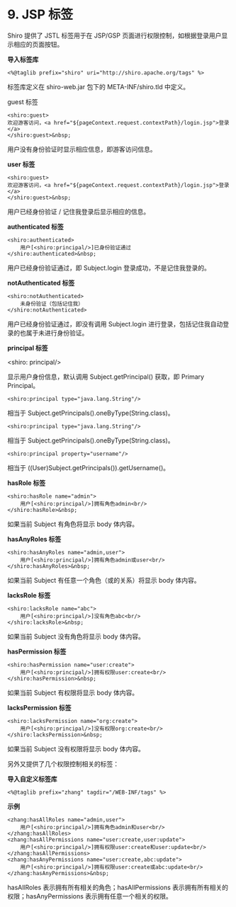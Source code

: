 # 9. JSP 标签

Shiro 提供了 JSTL 标签用于在 JSP/GSP 页面进行权限控制，如根据登录用户显示相应的页面按钮。

**导入标签库**

`<%@taglib prefix="shiro" uri="http://shiro.apache.org/tags" %>`

标签库定义在 shiro-web.jar 包下的 META-INF/shiro.tld 中定义。

guest 标签

```
<shiro:guest>
欢迎游客访问，<a href="${pageContext.request.contextPath}/login.jsp">登录</a>
</shiro:guest>&nbsp;
```

用户没有身份验证时显示相应信息，即游客访问信息。

**user 标签** 

```
<shiro:guest>
欢迎游客访问，<a href="${pageContext.request.contextPath}/login.jsp">登录</a>
</shiro:guest>&nbsp;
```
 
用户已经身份验证 / 记住我登录后显示相应的信息。

**authenticated 标签**

```
<shiro:authenticated>
    用户[<shiro:principal/>]已身份验证通过
</shiro:authenticated>&nbsp;
```

用户已经身份验证通过，即 Subject.login 登录成功，不是记住我登录的。

**notAuthenticated 标签**

```
<shiro:notAuthenticated>
    未身份验证（包括记住我）
</shiro:notAuthenticated> 
```

用户已经身份验证通过，即没有调用 Subject.login 进行登录，包括记住我自动登录的也属于未进行身份验证。 

**principal 标签**

<shiro: principal/>  

显示用户身份信息，默认调用 Subject.getPrincipal() 获取，即 Primary Principal。  

`<shiro:principal type="java.lang.String"/>`

相当于 Subject.getPrincipals().oneByType(String.class)。

`<shiro:principal type="java.lang.String"/>`

相当于 Subject.getPrincipals().oneByType(String.class)。

`<shiro:principal property="username"/>`

相当于 ((User)Subject.getPrincipals()).getUsername()。  

**hasRole 标签**

```
<shiro:hasRole name="admin">
    用户[<shiro:principal/>]拥有角色admin<br/>
</shiro:hasRole>&nbsp;
```

如果当前 Subject 有角色将显示 body 体内容。

**hasAnyRoles 标签**

```
<shiro:hasAnyRoles name="admin,user">
    用户[<shiro:principal/>]拥有角色admin或user<br/>
</shiro:hasAnyRoles>&nbsp;
```

如果当前 Subject 有任意一个角色（或的关系）将显示 body 体内容。

**lacksRole 标签**

```
<shiro:lacksRole name="abc">
    用户[<shiro:principal/>]没有角色abc<br/>
</shiro:lacksRole>&nbsp;
```

如果当前 Subject 没有角色将显示 body 体内容。

**hasPermission 标签**

```
<shiro:hasPermission name="user:create">
    用户[<shiro:principal/>]拥有权限user:create<br/>
</shiro:hasPermission>&nbsp;
```

如果当前 Subject 有权限将显示 body 体内容。

**lacksPermission 标签**

```
<shiro:lacksPermission name="org:create">
    用户[<shiro:principal/>]没有权限org:create<br/>
</shiro:lacksPermission>&nbsp;
```

如果当前 Subject 没有权限将显示 body 体内容。  
 
另外又提供了几个权限控制相关的标签：  

**导入自定义标签库**

`<%@taglib prefix="zhang" tagdir="/WEB-INF/tags" %>`

**示例**

```
<zhang:hasAllRoles name="admin,user">
    用户[<shiro:principal/>]拥有角色admin和user<br/>
</zhang:hasAllRoles>
<zhang:hasAllPermissions name="user:create,user:update">
    用户[<shiro:principal/>]拥有权限user:create和user:update<br/>
</zhang:hasAllPermissions>
<zhang:hasAnyPermissions name="user:create,abc:update">
    用户[<shiro:principal/>]拥有权限user:create或abc:update<br/>
</zhang:hasAnyPermissions>&nbsp;
```

hasAllRoles 表示拥有所有相关的角色；hasAllPermissions 表示拥有所有相关的权限；hasAnyPermissions 表示拥有任意一个相关的权限。